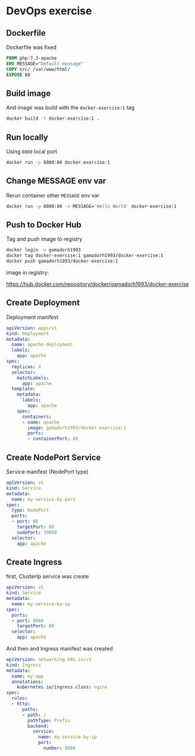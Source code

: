 
# DevOps exercise

## Dockerfile

Dockerfile was fixed

```dockerfile
FROM php:7.3-apache
ENV MESSAGE="Default message"
COPY src/ /var/www/html/
EXPOSE 80
```

## Build image

And image was build with the `docker-exercise:1` tag

```bash
docker build -t docker-exercise:1 . 
```

## Run locally

Using `8080` local port

```bash
docker run -p 8080:80 docker-exercise:1
```

## Change MESSAGE env var

Rerun container other `MESSAGE` env var

```bash
docker run -p 8080:80 -e MESSAGE='Hello World' docker-exercise:1  
```

## Push to Docker Hub

Tag and push image to registry

```bash
docker login -u gamadorh1993
docker tag docker-exercise:1 gamadorh1993/docker-exercise:1
docker push gamadorh1993/docker-exercise:1
```

image in registry:

https://hub.docker.com/repository/docker/gamadorh1993/docker-exercise

## Create Deployment

Deployment manifest

```yaml
apiVersion: apps/v1
kind: Deployment
metadata:
  name: apache-deployment
  labels:
    app: apache
spec:
  replicas: 4
  selector:
    matchLabels:
      app: apache
  template:
    metadata:
      labels:
        app: apache
    spec:
      containers:
      - name: apache
        image: gamadorh1993/docker-exercise:1
        ports:
        - containerPort: 80
```

## Create NodePort Service

Service manifest (NodePort type)

```yaml
apiVersion: v1
kind: Service
metadata:
  name: my-service-by-port
spec:
  type: NodePort
  ports:
  - port: 80
    targetPort: 80
    nodePort: 30000
  selector:
    app: apache
```

## Create Ingress

first, ClusterIp service was create

```yaml
apiVersion: v1
kind: Service
metadata:
  name: my-service-by-ip
spec:
  ports:
  - port: 8080
    targetPort: 80
  selector:
    app: apache
```

And then and Ingress manifest was created

```yaml
apiVersion: networking.k8s.io/v1
kind: Ingress
metadata:
  name: my-app
  annotations:
    kubernetes.io/ingress.class: nginx
spec:
  rules:
  - http:
      paths:
      - path: /
        pathType: Prefix
        backend:
          service:
            name: my-service-by-ip
            port:
              number: 8080
```
